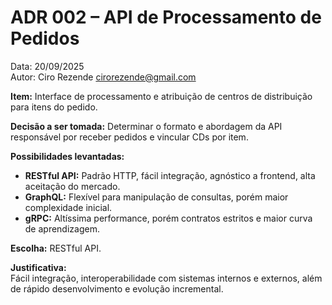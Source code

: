 
# ADR 002 – API de Processamento de Pedidos

Data: 20/09/2025  
Autor: Ciro Rezende <cirorezende@gmail.com>

**Item:** Interface de processamento e atribuição de centros de distribuição para itens do pedido.

**Decisão a ser tomada:** Determinar o formato e abordagem da API responsável por receber pedidos e vincular CDs por item.

**Possibilidades levantadas:**  

- **RESTful API:** Padrão HTTP, fácil integração, agnóstico a frontend, alta aceitação do mercado.
- **GraphQL:** Flexível para manipulação de consultas, porém maior complexidade inicial.
- **gRPC:** Altíssima performance, porém contratos estritos e maior curva de aprendizagem.

**Escolha:** RESTful API.

**Justificativa:**  
Fácil integração, interoperabilidade com sistemas internos e externos, além de rápido desenvolvimento e evolução incremental.
